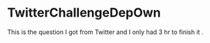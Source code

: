 # TwitterChallengeDepOwn
This is the question I got from Twitter and I only had 3 hr to finish it . 
